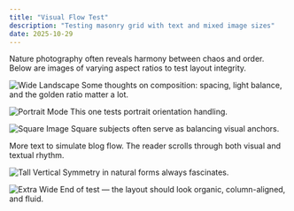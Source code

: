```yaml
---
title: "Visual Flow Test"
description: "Testing masonry grid with text and mixed image sizes"
date: 2025-10-29
---
```


Nature photography often reveals harmony between chaos and order.  
Below are images of varying aspect ratios to test layout integrity.

![Wide Landscape](https://images.unsplash.com/photo-1501785888041-af3ef285b470?w=1200)
Some thoughts on composition: spacing, light balance, and the golden ratio matter a lot.

![Portrait Mode](https://images.unsplash.com/photo-1503341455253-b2e723bb3dbb?w=600)
This one tests portrait orientation handling.

![Square Image](https://images.unsplash.com/photo-1612832021274-6e7e6e71b96b?w=800)
Square subjects often serve as balancing visual anchors.

More text to simulate blog flow. The reader scrolls through both visual and textual rhythm.

![Tall Vertical](https://images.unsplash.com/photo-1501594907352-04cda38ebc29?w=500)
Symmetry in natural forms always fascinates.

![Extra Wide](https://images.unsplash.com/photo-1507525428034-b723cf961d3e?w=1600)
End of test — the layout should look organic, column-aligned, and fluid.
